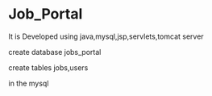 # Job_Portal

It is Developed using java,mysql,jsp,servlets,tomcat server


create database jobs_portal

create tables jobs,users

in the mysql

